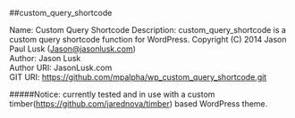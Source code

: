 ##custom_query_shortcode

Name: Custom Query Shortcode
Description: custom_query_shortcode is a custom query shortcode function for WordPress.
Copyright (C) 2014  Jason Paul Lusk (Jason@jasonlusk.com)  
Author: Jason Lusk  
Author URI: JasonLusk.com  
GIT URI: https://github.com/mpalpha/wp_custom_query_shortcode.git  

#####Notice: currently tested and in use with a custom timber(https://github.com/jarednova/timber) based WordPress theme.